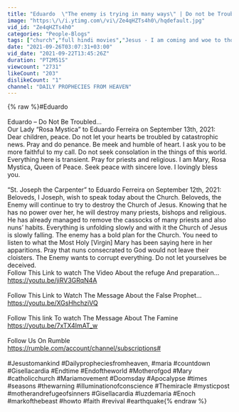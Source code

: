 ```yaml
---
title: "Eduardo  \"The enemy is trying in many ways\" | Do not be Troubled"
image: "https:\/\/i.ytimg.com\/vi\/Ze4qHZTs4h0\/hqdefault.jpg"
vid_id: "Ze4qHZTs4h0"
categories: "People-Blogs"
tags: ["church","full hindi movies","Jesus - I am coming and woe to those who have been authoring the death of My little ones"]
date: "2021-09-26T03:07:31+03:00"
vid_date: "2021-09-22T13:45:26Z"
duration: "PT2M51S"
viewcount: "2731"
likeCount: "203"
dislikeCount: "1"
channel: "DAILY PROPHECIES FROM HEAVEN"
---
```

{% raw %}#Eduardo<br /><br />Eduardo – Do Not Be Troubled…<br />Our Lady “Rosa Mystica” to Eduardo Ferreira on September 13th, 2021:<br />Dear children, peace. Do not let your hearts be troubled by catastrophic news. Pray and do penance. Be meek and humble of heart. I ask you to be more faithful to my call. Do not seek consolation in the things of this world. Everything here is transient. Pray for priests and religious. I am Mary, Rosa Mystica, Queen of Peace. Seek peace with sincere love. I lovingly bless you.<br /><br />“St. Joseph the Carpenter” to Eduardo Ferreira on September 12th, 2021:<br />Beloveds, I Joseph, wish to speak today about the Church. Beloveds, the Enemy will continue to try to destroy the Church of Jesus. Knowing that he has no power over her, he will destroy many priests, bishops and religious. He has already managed to remove the cassocks of many priests and also nuns’ habits. Everything is unfolding slowly and with it the Church of Jesus is slowly falling. The enemy has a bold plan for the Church. You need to listen to what the Most Holy [Virgin] Mary has been saying here in her apparitions. Pray that nuns consecrated to God would not leave their cloisters. The Enemy wants to corrupt everything. Do not let yourselves be deceived.<br />Follow This Link to watch The Video About the refuge And preparation...<br /><a rel="nofollow" target="blank" href="https://youtu.be/jiRV3GRqN4A">https://youtu.be/jiRV3GRqN4A</a><br /><br />Follow This Link to Watch The Message About the False Prophet...<br /><a rel="nofollow" target="blank" href="https://youtu.be/XGsHhchziVQ">https://youtu.be/XGsHhchziVQ</a><br /><br />Follow This link To watch The Message About The Famine<br /><a rel="nofollow" target="blank" href="https://youtu.be/7xTX4ImAT_w">https://youtu.be/7xTX4ImAT_w</a><br /><br />Follow Us On Rumble<br /><a rel="nofollow" target="blank" href="https://rumble.com/account/channel/subscriptions#">https://rumble.com/account/channel/subscriptions#</a><br /><br />#Jesustomankind  #Dailypropheciesfromheaven, #maria  #countdown #Gisellacardia #Endtime #Endoftheworld #Motherofgod #Mary #catholicchurch #Mariamovement #Doomsday #Apocalypse #times #seasons #thewarning #illuminationofconscience #Themiracle #mysticpost #motherandrefugeofsinners  #Gisellacardia #luzdemaria #Enoch #markofthebeast #howto #faith #revival #earthquake{% endraw %}
